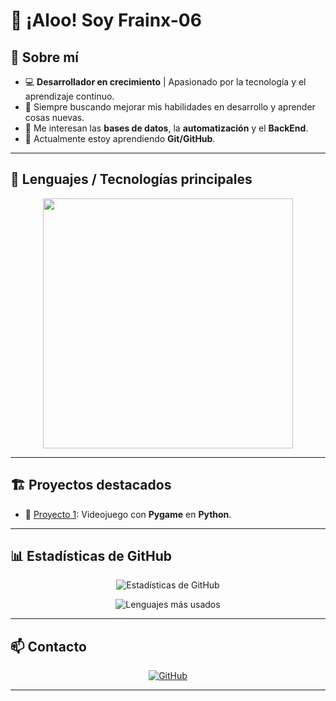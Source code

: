 <p align="center">
  <h1>👋 ¡Aloo! Soy Frainx-06</h1>
</p>

## 🧾 Sobre mí
- 💻 **Desarrollador en crecimiento** | Apasionado por la tecnología y el aprendizaje continuo.  
- 🎯 Siempre buscando mejorar mis habilidades en desarrollo y aprender cosas nuevas.  
- 🧠 Me interesan las **bases de datos**, la **automatización** y el **BackEnd**.  
- 🌱 Actualmente estoy aprendiendo **Git/GitHub**.

---

## 🧠 Lenguajes / Tecnologías principales
<p align="center">
  <img width="400px" src="https://skillicons.dev/icons?i=python,java,kotlin,postgres&perline=4" />
</p>

---

## 🏗️ Proyectos destacados

- 🔹 [Proyecto 1](https://github.com/Frainx-06/Videojuego_Lariux): Videojuego con **Pygame** en **Python**.

---

## 📊 Estadísticas de GitHub
<p align="center">
  <img src="https://github-readme-stats.vercel.app/api?username=Frainx-06&show_icons=true&theme=tokyonight" alt="Estadísticas de GitHub" />
</p>

<p align="center">
  <img src="https://github-readme-stats.vercel.app/api/top-langs/?username=Frainx-06&layout=compact&theme=tokyonight" alt="Lenguajes más usados" />
</p>

---

## 📫 Contacto
<p align="center">
  <a href="https://github.com/Frainx-06">
    <img src="https://img.shields.io/badge/GitHub-Frainx--06-181717?style=for-the-badge&logo=github" alt="GitHub" />
  </a>
</p>

---
